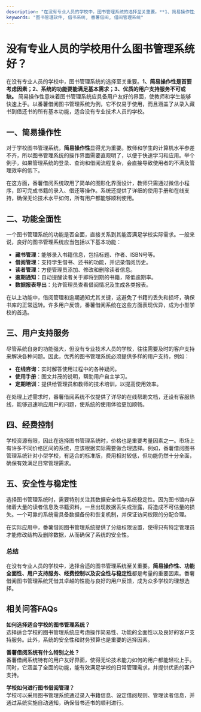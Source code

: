 ```yaml
---
description: "在没有专业人员的学校中，图书管理系统的选择至关重要。**1、简易操作性是首要考虑因素；2、系统的功能要能满足基本需求；3、优质的用户支持服务不可或缺。** 简易操作性意味着图书管理系统应具备用户友好的界面，使教师和学生能够快速上手。以番薯借阅图书管理系统为例，它不仅易于使用，而且涵盖了从录入藏书到借还书的所有基本功能，适合没有专业技术人员的学校。"
keywords: "图书管理软件, 借书系统, 番薯借阅, 借阅管理系统"
---
```

# 没有专业人员的学校用什么图书管理系统好？

在没有专业人员的学校中，图书管理系统的选择至关重要。**1、简易操作性是首要考虑因素；2、系统的功能要能满足基本需求；3、优质的用户支持服务不可或缺。** 简易操作性意味着图书管理系统应具备用户友好的界面，使教师和学生能够快速上手。以番薯借阅图书管理系统为例，它不仅易于使用，而且涵盖了从录入藏书到借还书的所有基本功能，适合没有专业技术人员的学校。

## 一、简易操作性

对于学校图书管理系统，**简易操作性**显得尤为重要。教师和学生的计算机水平参差不齐，所以图书管理系统的操作界面需要直观明了，以便于快速学习和应用。举个例子，如果管理系统的登录、查询和借阅流程复杂，会直接导致使用者的不满及管理效率的低下。

在这方面，番薯借阅系统取用了简单的图形化界面设计，教师只需通过微信小程序，即可完成书籍的录入、借还等操作。系统还提供了详细的使用手册和在线支持，确保无论技术水平如何，所有用户都能够顺利使用。

## 二、功能全面性

一个图书管理系统的功能是否全面，直接关系到其能否满足学校实际需求。一般来说，良好的图书管理系统应当包括以下基本功能：

- **藏书管理**：能够录入书籍信息，包括标题、作者、ISBN号等。
- **借阅管理**：支持学生借书、还书的功能，并记录借阅历史。
- **读者管理**：方便管理员添加、修改和删除读者信息。
- **逾期通知**：自动提醒读者关于即将到期的书籍，降低逾期率。
- **数据报表导出**：允许管理员查看借阅情况及生成各类报表。

在以上功能中，借阅管理和逾期通知尤其关键，这避免了书籍的丢失和损坏，确保书库的正常运转。许多用户反馈，番薯借阅系统在这些方面表现优异，成为小型学校的首选。

## 三、用户支持服务

尽管系统自身的功能强大，但没有专业技术人员的学校，往往需要及时的客户支持来解决各种问题。因此，优秀的图书管理系统必须提供多样的用户支持，例如：

- **在线咨询**：实时解答使用过程中的各种疑问。
- **使用手册**：图文并茂的说明，帮助用户自主学习。
- **定期培训**：提供给管理员和教师的技术培训，以提高使用效率。

在处理上述需求时，番薯借阅系统不仅提供了详尽的在线帮助文档，还设有客服热线，能够迅速响应用户的问题，使系统的使用体验更加顺畅。

## 四、经费控制

学校资源有限，因此在选择图书管理系统时，价格也是重要考量因素之一。市场上有许多不同价格区间的系统，应该根据实际需要做合理选择。例如，番薯借阅图书管理系统针对小型学校，有适合的标准版，费用相对较低，但功能仍然十分全面，确保有效满足日常管理需求。

## 五、安全性与稳定性

选择图书管理系统时，需要特别关注其数据安全性与系统稳定性。因为图书馆内存储着大量的读者信息及书籍资料，一旦出现数据丢失或泄露，将造成不可估量的损失。一个可靠的系统需具备数据备份和恢复机制，并保证访问权限的分配合理。

在实际应用中，番薯借阅图书管理系统提供了分级权限设置，使得只有特定管理员才能修改结构及删除数据，从而确保了系统的安全性。

### 总结

在没有专业人员的学校中，选择合适的图书管理系统至关重要。**简易操作性、功能全面性、用户支持服务、经费控制以及安全性与稳定性**都是考量的重要因素。番薯借阅图书管理系统凭借其卓越的性能与良好的用户反馈，成为众多学校的理想选择。

## 相关问答FAQs

**如何选择适合学校的图书管理系统？**  
选择适合学校的图书管理系统应考虑操作简易性、功能的全面性以及良好的客户支持服务。此外，系统的安全性和财务预算也是重要的选择因素。

**番薯借阅系统有什么特别之处？**  
番薯借阅系统特有的用户友好界面，使得无论技术能力如何的用户都能轻松上手。同时，它涵盖了全面的功能，能有效满足学校的日常管理需求，并提供优质的客户支持。

**学校如何进行图书借阅管理？**  
学校可以采用图书管理系统通过录入书籍信息、设定借阅规则、管理读者信息，并通过系统实施自动通知，确保借书还书的顺利进行。
